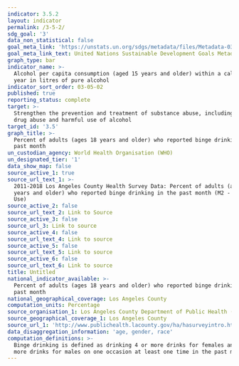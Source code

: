 ```yaml
---
indicator: 3.5.2
layout: indicator
permalink: /3-5-2/
sdg_goal: '3'
data_non_statistical: false
goal_meta_link: 'https://unstats.un.org/sdgs/metadata/files/Metadata-03-05-02.pdf'
goal_meta_link_text: United Nations Sustainable Development Goals Metadata (PDF 214 KB)
graph_type: bar
indicator_name: >-
  Alcohol per capita consumption (aged 15 years and older) within a calendar
  year in litres of pure alcohol
indicator_sort_order: 03-05-02
published: true
reporting_status: complete
target: >-
  Strengthen the prevention and treatment of substance abuse, including narcotic
  drug abuse and harmful use of alcohol
target_id: '3.5'
graph_title: >-
  Percent of adults (ages 18 years and older) who reported binge drinking in the
  past month
un_custodian_agency: World Health Organisation (WHO)
un_designated_tier: '1'
data_show_map: false
source_active_1: true
source_url_text_1: >-
  2011-2018 Los Angeles County Health Survey Data: Percent of adults (ages 18
  years and older) who reported binge drinking in the past month (M2 - Alcohol
  Use)
source_active_2: false
source_url_text_2: Link to Source
source_active_3: false
source_url_3: Link to source
source_active_4: false
source_url_text_4: Link to source
source_active_5: false
source_url_text_5: Link to source
source_active_6: false
source_url_text_6: Link to source
title: Untitled
national_indicator_available: >-
  Percent of adults (ages 18 years and older) who reported binge drinking in the
  past month
national_geographical_coverage: Los Angeles County
computation_units: Percentage
source_organisation_1: Los Angeles County Department of Public Health (DPH)
source_geographical_coverage_1: Los Angeles County
source_url_1: 'http://www.publichealth.lacounty.gov/ha/hasurveyintro.htm'
data_disaggregation_information: 'age, gender, race'
computation_definitions: >-
  Binge drinking is defined as drinking 4 or more drinks for females and 5 or
  more drinks for males on one occasion at least one time in the past month.
---
```

